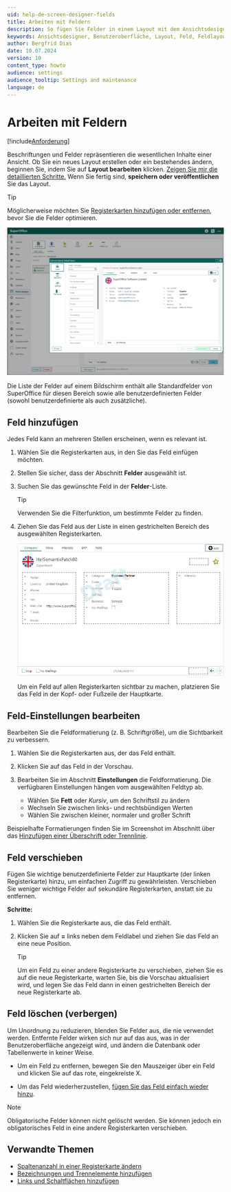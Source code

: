 ```yaml
---
uid: help-de-screen-designer-fields
title: Arbeiten mit Feldern
description: So fügen Sie Felder in einem Layout mit dem Ansichtsdesigner in Einstellungen und Verwaltung hinzu, verschieben und löschen sie.
keywords: Ansichtsdesigner, Benutzeroberfläche, Layout, Feld, Feldlayout, Feld-Einstellung
author: Bergfrid Dias
date: 10.07.2024
version: 10
content_type: howto
audience: settings
audience_tooltip: Settings and maintenance
language: de
---
```


# Arbeiten mit Feldern

[!include[Anforderung](../../../includes/req-dev-tools.md)]

Beschriftungen und Felder repräsentieren die wesentlichen Inhalte einer Ansicht. Ob Sie ein neues Layout erstellen oder ein bestehendes ändern, beginnen Sie, indem Sie auf **Layout bearbeiten** klicken. [Zeigen Sie mir die detaillierten Schritte.][1] Wenn Sie fertig sind, **speichern oder veröffentlichen** Sie das Layout.

> [!TIP]
> Möglicherweise möchten Sie [Registerkarten hinzufügen oder entfernen][2], bevor Sie die Felder optimieren.

![Ansichtsdesigner, Firmenkarte, Standard-Feldlayout -screenshot][img1]

Die Liste der Felder auf einem Bildschirm enthält alle Standardfelder von SuperOffice für diesen Bereich sowie alle benutzerdefinierten Felder (sowohl benutzerdefinierte als auch zusätzliche).

## <a id="add"></a>Feld hinzufügen

Jedes Feld kann an mehreren Stellen erscheinen, wenn es relevant ist.

1. Wählen Sie die Registerkarten aus, in den Sie das Feld einfügen möchten.

1. Stellen Sie sicher, dass der Abschnitt **Felder** ausgewählt ist.

1. Suchen Sie das gewünschte Feld in der **Felder**-Liste.

    > [!TIP]
    > Verwenden Sie die Filterfunktion, um bestimmte Felder zu finden.

1. Ziehen Sie das Feld aus der Liste in einen gestrichelten Bereich des ausgewählten Registerkarten.

    ![Kästchen mit gestrichelten Linien -screenshot][img6]

    Um ein Feld auf allen Registerkarten sichtbar zu machen, platzieren Sie das Feld in der Kopf- oder Fußzeile der Hauptkarte.

## <a id="settings"></a>Feld-Einstellungen bearbeiten

Bearbeiten Sie die Feldformatierung (z. B. Schriftgröße), um die Sichtbarkeit zu verbessern.

1. Wählen Sie die Registerkarten aus, der das Feld enthält.

1. Klicken Sie auf das Feld in der Vorschau.

1. Bearbeiten Sie im Abschnitt **Einstellungen** die Feldformatierung. Die verfügbaren Einstellungen hängen vom ausgewählten Feldtyp ab.

    * Wählen Sie **Fett** oder *Kursiv*, um den Schriftstil zu ändern
    * Wechseln Sie zwischen links- und rechtsbündigen Werten
    * Wählen Sie zwischen kleiner, normaler und großer Schrift

Beispielhafte Formatierungen finden Sie im Screenshot im Abschnitt über das [Hinzufügen einer Überschrift oder Trennlinie][3].

## <a id="move"></a>Feld verschieben

Fügen Sie wichtige benutzerdefinierte Felder zur Hauptkarte (der linken Registerkarte) hinzu, um einfachen Zugriff zu gewährleisten. Verschieben Sie weniger wichtige Felder auf sekundäre Registerkarten, anstatt sie zu entfernen.

**Schritte:**

1. Wählen Sie die Registerkarte aus, die das Feld enthält.

1. Klicken Sie auf **=** links neben dem Feldlabel und ziehen Sie das Feld an eine neue Position.

    > [!TIP]
    > Um ein Feld zu einer andere Registerkarte zu verschieben, ziehen Sie es auf die neue Registerkarte, warten Sie, bis die Vorschau aktualisiert wird, und legen Sie das Feld dann in einen gestrichelten Bereich der neue Registerkarte ab.

## <a id="delete"></a>Feld löschen (verbergen)

Um Unordnung zu reduzieren, blenden Sie Felder aus, die nie verwendet werden. Entfernte Felder wirken sich nur auf das aus, was in der Benutzeroberfläche angezeigt wird, und ändern die Datenbank oder Tabellenwerte in keiner Weise.

* Um ein Feld zu entfernen, bewegen Sie den Mauszeiger über ein Feld und klicken Sie auf das rote, eingekreiste X.

* Um das Feld wiederherzustellen, [fügen Sie das Feld einfach wieder hinzu](#add).

> [!NOTE]
> Obligatorische Felder können nicht gelöscht werden. Sie können jedoch ein obligatorisches Feld in eine andere Registerkarten verschieben.

## Verwandte Themen

* [Spaltenanzahl in einer Registerkarte ändern][4]
* [Bezeichnungen und Trennelemente hinzufügen][3]
* [Links und Schaltflächen hinzufügen][5]

<!-- Referenced links -->
[1]: edit-layout.md
[2]: working-with-tabs.md
[3]: working-with-tabs.md#label
[4]: working-with-tabs.md#columns
[5]: add-button.md

<!-- Referenced images -->
[img1]: ../../../../media/loc/en/ui/edit-card-layout-fields.png
[img6]: ../../../../media/loc/en/ui/screendesigner-field-place.png
